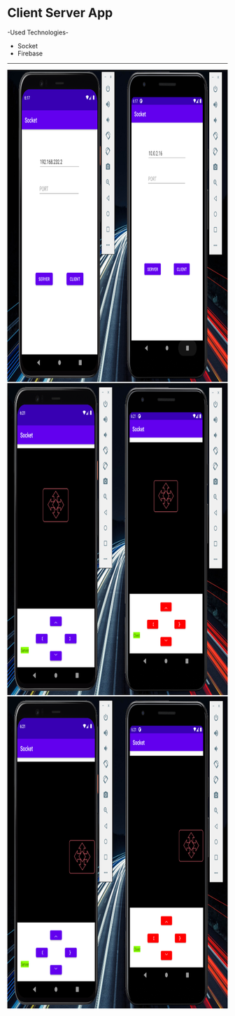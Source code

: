 # Client Server App


-Used Technologies- <br>
<ul> 
  <li>Socket</li>
  <li>Firebase</li>

</ul>

<hr>

<p align="center">
  <img src="https://github.com/ayhanunal/Client-Server-App/blob/main/1.png" width="913" height="712">     
  <img src="https://github.com/ayhanunal/Client-Server-App/blob/main/2.png" width="913" height="712">    
  <img src="https://github.com/ayhanunal/Client-Server-App/blob/main/3.png" width="913" height="712">    
</p>


